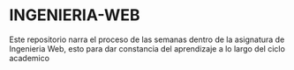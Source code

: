 # INGENIERIA-WEB
Este repositorio narra el proceso de las semanas dentro de la asignatura de Ingenieria Web, esto para dar constancia del aprendizaje a lo largo del ciclo academico
